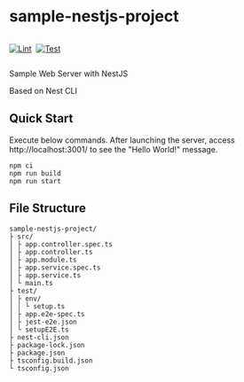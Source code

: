 # sample-nestjs-project

<div style="display:flex; gap: 8px;">

[![Lint](https://github.com/pa-y-kunimoto/nestjs-eslint-plugin-sample_no-restricted-paths/actions/workflows/lint-sample-nestjs-project.yml/badge.svg)](https://github.com/pa-y-kunimoto/nestjs-eslint-plugin-sample_no-restricted-paths/actions/workflows/lint-sample-nestjs-project.yml)

[![Test](https://github.com/pa-y-kunimoto/nestjs-eslint-plugin-sample_no-restricted-paths/actions/workflows/test-sample-nestjs-project.yml/badge.svg)](https://github.com/pa-y-kunimoto/nestjs-eslint-plugin-sample_no-restricted-paths/actions/workflows/test-sample-nestjs-project.yml)

</div>

Sample Web Server with NestJS

Based on Nest CLI

## Quick Start

Execute below commands. After launching the server, access http://localhost:3001/ to see the "Hello World!" message.

```shell
npm ci
npm run build
npm run start
```

## File Structure

```
sample-nestjs-project/
├ src/
│ ├ app.controller.spec.ts
│ ├ app.controller.ts
│ ├ app.module.ts
│ ├ app.service.spec.ts
│ ├ app.service.ts
│ └ main.ts
├ test/
│ ├ env/
│ │ └ setup.ts
│ ├ app.e2e-spec.ts
│ ├ jest-e2e.json
│ └ setupE2E.ts
├ nest-cli.json
├ package-lock.json
├ package.json
├ tsconfig.build.json
└ tsconfig.json
```
